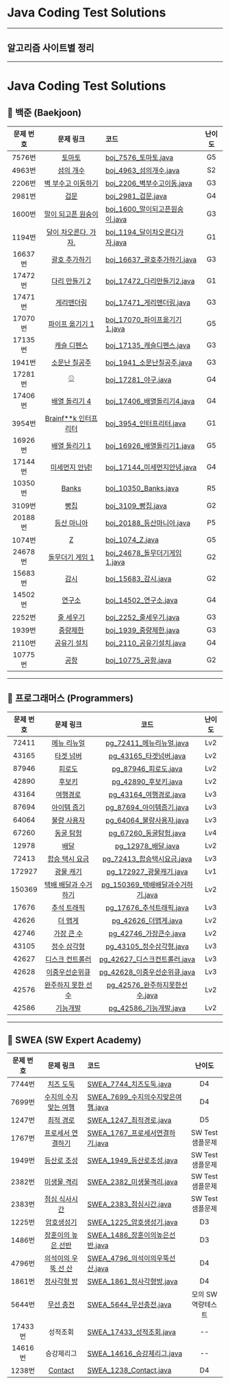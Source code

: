 # Java Coding Test Solutions 
---
## 알고리즘 사이트별 정리
---

# Java Coding Test Solutions

## 📌 백준 (Baekjoon)

| 문제 번호 | 문제 링크 | 코드                                                 | 난이도 |
|:--------:|:--------:|:-----------------------------------------------------|:------:|
| 7576번   | [토마토](https://www.acmicpc.net/problem/7576)               | [boj_7576_토마토.java](src/baekjoon/boj_7576_토마토.java)                   | G5     |
| 4963번   | [섬의 개수](https://www.acmicpc.net/problem/4963)            | [boj_4963_섬의개수.java](src/baekjoon/boj_4963_섬의개수.java)               | S2     |
| 2206번   | [벽 부수고 이동하기](https://www.acmicpc.net/problem/2206)    | [boj_2206_벽부수고이동.java](src/baekjoon/boj_2206_벽부수고이동.java)       | G3     |
| 2981번   | [검문](https://www.acmicpc.net/problem/2981)                 | [boj_2981_검문.java](src/baekjoon/boj_2981_검문.java)                       | G4     |
| 1600번   | [말이 되고픈 원숭이](https://www.acmicpc.net/problem/1600)     | [boj_1600_말이되고픈원숭이.java](src/baekjoon/boj_1600_말이되고픈원숭이.java) | G3     |
| 1194번   | [달이 차오른다, 가자.](https://www.acmicpc.net/problem/1194)   | [boj_1194_달이차오른다가자.java](src/baekjoon/boj_1194_달이차오른다가자.java) | G1     |
| 16637번  | [괄호 추가하기](https://www.acmicpc.net/problem/16637)        | [boj_16637_괄호추가하기.java](src/baekjoon/boj_16637_괄호추가하기.java)     | G3     |
| 17472번  | [다리 만들기 2](https://www.acmicpc.net/problem/17472)         | [boj_17472_다리만들기2.java](src/baekjoon/boj_17472_다리만들기2.java)       | G1     |
| 17471번  | [게리맨더링](https://www.acmicpc.net/problem/17471)           | [boj_17471_게리맨더링.java](src/baekjoon/boj_17471_게리맨더링.java)         | G3     |
| 17070번  | [파이프 옮기기 1](https://www.acmicpc.net/problem/17070)       | [boj_17070_파이프옮기기1.java](src/baekjoon/boj_17070_파이프옮기기1.java)   | G5     |
| 17135번  | [캐슬 디펜스](https://www.acmicpc.net/problem/17135)           | [boj_17135_캐슬디펜스.java](src/baekjoon/boj_17135_캐슬디펜스.java)         | G3     |
| 1941번   | [소문난 칠공주](https://www.acmicpc.net/problem/1941)          | [boj_1941_소문난칠공주.java](src/baekjoon/boj_1941_소문난칠공주.java)       | G3     |
| 17281번  | [⚾](https://www.acmicpc.net/problem/17281)                    | [boj_17281_야구.java](src/baekjoon/boj_17281_야구.java)                     | G4     |
| 17406번  | [배열 돌리기 4](https://www.acmicpc.net/problem/17406)         | [boj_17406_배열돌리기4.java](src/baekjoon/boj_17406_배열돌리기4.java)       | G4     |
| 3954번   | [Brainf**k 인터프리터](https://www.acmicpc.net/problem/3954)   | [boj_3954_인터프리터.java](src/baekjoon/boj_3954_인터프리터.java)           | G1     |
| 16926번  | [배열 돌리기 1](https://www.acmicpc.net/problem/16926)         | [boj_16926_배열돌리기1.java](src/baekjoon/boj_16926_배열돌리기1.java)       | G5     |
| 17144번  | [미세먼지 안녕!](https://www.acmicpc.net/problem/17144)         | [boj_17144_미세먼지안녕.java](src/baekjoon/boj_17144_미세먼지안녕.java)     | G4     |
| 10350번  | [Banks](https://www.acmicpc.net/problem/10350)                 | [boj_10350_Banks.java](src/baekjoon/boj_10350_Banks.java)                   | R5     |
| 3109번   | [빵집](https://www.acmicpc.net/problem/3109)                  | [boj_3109_빵집.java](src/baekjoon/boj_3109_빵집.java)                       | G2     |
| 20188번  | [등산 마니아](https://www.acmicpc.net/problem/20188)           | [boj_20188_등산마니아.java](src/baekjoon/boj_20188_등산마니아.java)         | P5     |
| 1074번   | [Z](https://www.acmicpc.net/problem/1074)                     | [boj_1074_Z.java](src/baekjoon/boj_1074_Z.java)                             | G5     |
| 24678번  | [돌무더기 게임 1](https://www.acmicpc.net/problem/24678)        | [boj_24678_돌무더기게임1.java](src/baekjoon/boj_24678_돌무더기게임1.java)   | G2     |
| 15683번  | [감시](https://www.acmicpc.net/problem/15683)                  | [boj_15683_감시.java](src/baekjoon/boj_15683_감시.java)                     | G2     |
| 14502번  | [연구소](https://www.acmicpc.net/problem/14502)                | [boj_14502_연구소.java](src/baekjoon/boj_14502_연구소.java)                 | G4     |
| 2252번   | [줄 세우기](https://www.acmicpc.net/problem/2252)              | [boj_2252_줄세우기.java](src/baekjoon/boj_2252_줄세우기.java)               | G3     |
| 1939번   | [중량제한](https://www.acmicpc.net/problem/1939)               | [boj_1939_중량제한.java](src/baekjoon/boj_1939_중량제한.java)               | G3     |
| 2110번   | [공유기 설치](https://www.acmicpc.net/problem/2110)            | [boj_2110_공유기설치.java](src/baekjoon/boj_2110_공유기설치.java)           | G4     |
| 10775번  | [공항](https://www.acmicpc.net/problem/10775)                  | [boj_10775_공항.java](src/baekjoon/boj_10775_공항.java)                     | G2     |

---

## 📌 프로그래머스 (Programmers)

| 문제 번호 | 문제 링크                                                                 | 코드                                                                          | 난이도 |
|:--------:|:------------------------------------------------------------------------:|:------------------------------------------------------------------------------:|:------:|
| 72411    | [메뉴 리뉴얼](https://school.programmers.co.kr/learn/courses/30/lessons/72411)            | [pg_72411_메뉴리뉴얼.java](src/Programmers/pg_72411_메뉴리뉴얼.java)                     | Lv2    |
| 43165    | [타겟 넘버](https://school.programmers.co.kr/learn/courses/30/lessons/43165)              | [pg_43165_타겟넘버.java](src/Programmers/pg_43165_타겟넘버.java)                         | Lv2    |
| 87946    | [피로도](https://school.programmers.co.kr/learn/courses/30/lessons/87946)                | [pg_87946_피로도.java](src/Programmers/pg_87946_피로도.java)                             | Lv2    |
| 42890    | [후보키](https://school.programmers.co.kr/learn/courses/30/lessons/42890)                | [pg_42890_후보키.java](src/Programmers/pg_42890_후보키.java)                             | Lv2    |
| 43164    | [여행경로](https://school.programmers.co.kr/learn/courses/30/lessons/43164)              | [pg_43164_여행경로.java](src/Programmers/pg_43164_여행경로.java)                         | Lv3    |
| 87694    | [아이템 줍기](https://school.programmers.co.kr/learn/courses/30/lessons/87694)           | [pg_87694_아이템줍기.java](src/Programmers/pg_87694_아이템줍기.java)                     | Lv3    |
| 64064    | [불량 사용자](https://school.programmers.co.kr/learn/courses/30/lessons/64064)           | [pg_64064_불량사용자.java](src/Programmers/pg_64064_불량사용자.java)                     | Lv3    |
| 67260    | [동굴 탐험](https://school.programmers.co.kr/learn/courses/30/lessons/67260)             | [pg_67260_동굴탐험.java](src/Programmers/pg_67260_동굴탐험.java)                         | Lv4    |
| 12978    | [배달](https://school.programmers.co.kr/learn/courses/30/lessons/12978)                  | [pg_12978_배달.java](src/Programmers/pg_12978_배달.java)                                 | Lv2    |
| 72413    | [합승 택시 요금](https://school.programmers.co.kr/learn/courses/30/lessons/72413)        | [pg_72413_합승택시요금.java](src/Programmers/pg_72413_합승택시요금.java)                 | Lv3    |
| 172927   | [광물 캐기](https://school.programmers.co.kr/learn/courses/30/lessons/172927)            | [pg_172927_광물캐기.java](src/Programmers/pg_172927_광물캐기.java)                       | Lv1    |
| 150369   | [택배 배달과 수거하기](https://school.programmers.co.kr/learn/courses/30/lessons/150369) | [pg_150369_택배배달과수거하기.java](src/Programmers/pg_150369_택배배달과수거하기.java)   | Lv2    |
| 17676    | [추석 트래픽](https://school.programmers.co.kr/learn/courses/30/lessons/17676)           | [pg_17676_추석트래픽.java](src/Programmers/pg_17676_추석트래픽.java)                     | Lv3    |
| 42626    | [더 맵게](https://school.programmers.co.kr/learn/courses/30/lessons/42626)               | [pg_42626_더맵게.java](src/Programmers/pg_42626_더맵게.java)                             | Lv2    |
| 42746    | [가장 큰 수](https://school.programmers.co.kr/learn/courses/30/lessons/42746)            | [pg_42746_가장큰수.java](src/Programmers/pg_42746_가장큰수.java)                         | Lv2    |
| 43105    | [정수 삼각형](https://school.programmers.co.kr/learn/courses/30/lessons/43105)           | [pg_43105_정수삼각형.java](src/Programmers/pg_43105_정수삼각형.java)                      | Lv3    |
| 42627    | [디스크 컨트롤러](https://school.programmers.co.kr/learn/courses/30/lessons/42627)       | [pg_42627_디스크컨트롤러.java](src/Programmers/pg_42627_디스크컨트롤러.java)             | Lv3    |
| 42628    | [이중우선순위큐](https://school.programmers.co.kr/learn/courses/30/lessons/42628)        | [pg_42628_이중우선순위큐.java](src/Programmers/pg_42628_이중우선순위큐.java)             | Lv3    |
| 42576    | [완주하지 못한 선수](https://school.programmers.co.kr/learn/courses/30/lessons/42576)    | [pg_42576_완주하지못한선수.java](src/Programmers/pg_42576_완주하지못한선수.java)         | Lv2    |
| 42586    | [기능개발](https://school.programmers.co.kr/learn/courses/30/lessons/42586)             | [pg_42586_기능개발.java](src/Programmers/pg_42586_기능개발.java)                         | Lv2    |

---

## 📌 SWEA (SW Expert Academy)

| 문제 번호 | 문제 링크                                                                                                 | 코드                                                           | 난이도              |
|:--------:|:---------------------------------------------------------------------------------------------------------:|:---------------------------------------------------------------|:-------------------:|
| 7744번   | [치즈 도둑](https://swexpertacademy.com/main/code/problem/problemDetail.do?contestProbId=AWrDOdQqRCUDFARG)              | [SWEA_7744_치즈도둑.java](src/SWEA/SWEA_7744_치즈도둑.java)                       | D4                 |
| 7699번   | [수지의 수지 맞는 여행](https://swexpertacademy.com/main/code/problem/problemDetail.do?contestProbId=AWqUzj0arpkDFARG) | [SWEA_7699_수지의수지맞은여행.java](src/SWEA/SWEA_7699_수지의수지맞은여행.java)   | D4                 |
| 1247번   | [최적 경로](https://swexpertacademy.com/main/code/problem/problemSolver.do?contestProbId=AV15OZ4qAPICFAYD)               | [SWEA_1247_최적경로.java](src/SWEA/SWEA_1247_최적경로.java)                       | D5                 |
| 1767번   | [프로세서 연결하기](https://swexpertacademy.com/main/code/problem/problemDetail.do?contestProbId=AV4suNtaXFEDFAUf)       | [SWEA_1767_프로세서연결하기.java](src/SWEA/SWEA_1767_프로세서연결하기.java)       | SW Test 샘플문제  |
| 1949번   | [등산로 조성](https://swexpertacademy.com/main/code/problem/problemDetail.do?contestProbId=AV5PoOKKAPIDFAUq)             | [SWEA_1949_등산로조성.java](src/SWEA/SWEA_1949_등산로조성.java)                   | SW Test 샘플문제  |
| 2382번   | [미생물 격리](https://swexpertacademy.com/main/code/problem/problemDetail.do?contestProbId=AV597vbqAH0DFAVl&)            | [SWEA_2382_미생물격리.java](src/SWEA/SWEA_2382_미생물격리.java)                   | SW Test 샘플문제  |
| 2383번   | [점심 식사시간](https://swexpertacademy.com/main/code/problem/problemDetail.do?contestProbId=AV5-BEE6AK0DFAVl&)          | [SWEA_2383_점심시간.java](src/SWEA/SWEA_2383_점심시간.java)                       | SW Test 샘플문제  |
| 1225번   | [암호생성기](https://swexpertacademy.com/main/code/problem/problemDetail.do?contestProbId=AV14uWl6AF0CFAYD)              | [SWEA_1225_암호생성기.java](src/SWEA/SWEA_1225_암호생성기.java)                   | D3                 |
| 1486번   | [장훈이의 높은 선반](https://swexpertacademy.com/main/code/problem/problemDetail.do?contestProbId=AV2b7Yf6ABcBBASw)       | [SWEA_1486_장훈이의높은선반.java](src/SWEA/SWEA_1486_장훈이의높은선반.java)       | D3                 |
| 4796번   | [의석이의 우뚝 선 산](https://swexpertacademy.com/main/code/problem/problemDetail.do?contestProbId=AWS2h6AKBCoDFAVT)     | [SWEA_4796_의석이의우뚝선산.java](src/SWEA/SWEA_4796_의석이의우뚝선산.java)       | D4                 |
| 1861번   | [정사각형 방](https://swexpertacademy.com/main/code/problem/problemDetail.do?contestProbId=AV5LtJYKDzsDFAXc)              | [SWEA_1861_정사각형방.java](src/SWEA/SWEA_1861_정사각형방.java)                   | D4                 |
| 5644번   | [무선 충전](https://swexpertacademy.com/main/code/problem/problemDetail.do?contestProbId=AWXRDL1aeugDFAUo)                | [SWEA_5644_무선충전.java](src/SWEA/SWEA_5644_무선충전.java)                       | 모의 SW 역량테스트 |
| 17433번  | 성적조회                                                                                                              | [SWEA_17433_성적조회.java](src/SWEA/SWEA_17433_성적조회.java)                     | --                 |
| 14616번  | 승강제리그                                                                                                            | [SWEA_14616_승강제리그.java](src/SWEA/SWEA_14616_승강제리그.java)                 | --                 |
| 1238번   | [Contact](https://swexpertacademy.com/main/code/problem/problemDetail.do?contestProbId=AV15B1cKAKwCFAYD)               | [SWEA_1238_Contact.java](src/SWEA/SWEA_1238_Contact.java)                         | D4                 |
